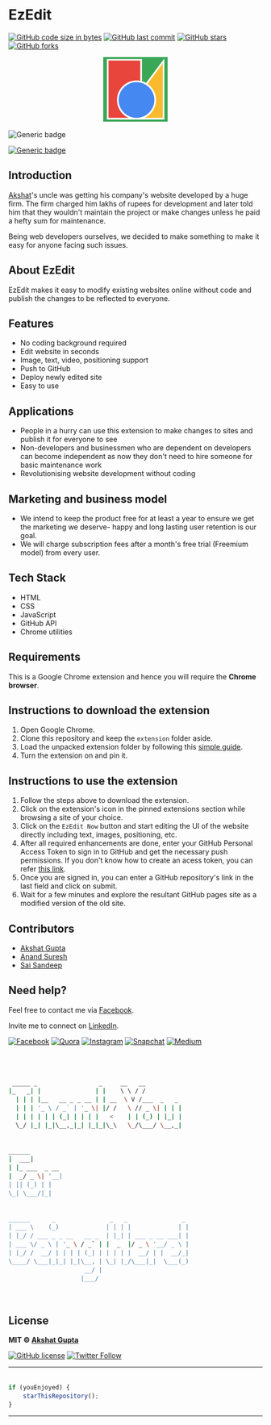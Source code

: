 # EzEdit

[![GitHub code size in bytes](https://img.shields.io/github/languages/code-size/akshatvg/EzEdit?logo=github&style=social)](https://github.com/akshatvg/) [![GitHub last commit](https://img.shields.io/github/last-commit/akshatvg/EzEdit?style=social&logo=git)](https://github.com/akshatvg/) [![GitHub stars](https://img.shields.io/github/stars/akshatvg/EzEdit?style=social)](https://github.com/akshatvg/EzEdit/stargazers) [![GitHub forks](https://img.shields.io/github/forks/akshatvg/EzEdit?style=social&logo=git)](https://github.com/akshatvg/EzEdit/network)

<p align="center">
<a href="#!">
<img src="https://github.com/akshatvg/EzEdit/blob/master/extension/logo128.png?raw=true" height="128px" alt="EzEdit Logo"/>
</a>
</p>

![Generic badge](https://img.shields.io/badge/Ez-Edit-orange) 

[![Generic badge](https://img.shields.io/badge/view-video_demo-purple)](https://drive.google.com/drive/folders/1tMl2dp2JUBA88NpGL3jfvwhXbaSQg4xY)

## Introduction
[Akshat](https://github.com/akshatvg)'s uncle was getting his company's website developed by a huge firm. The firm charged him lakhs of rupees for development and later told him that they wouldn't maintain the project or make changes unless he paid a hefty sum for maintenance.

Being web developers ourselves, we decided to make something to make it easy for anyone facing such issues.

## About EzEdit
EzEdit makes it easy to modify existing websites online without code and publish the changes to be reflected to everyone.

## Features
- No coding background required
- Edit website in seconds
- Image, text, video, positioning support
- Push to GitHub
- Deploy newly edited site
- Easy to use

## Applications
- People in a hurry can use this extension to make changes to sites and publish it for everyone to see
- Non-developers and businessmen who are dependent on developers can become independent as now they don't need to hire someone for basic maintenance work
- Revolutionising website development without coding

## Marketing and business model
- We intend to keep the product free for at least a year to ensure we get the marketing we deserve- happy and long lasting user retention is our goal.
- We will charge subscription fees after a month's free trial (Freemium model) from every user.

## Tech Stack
- HTML
- CSS
- JavaScript
- GitHub API
- Chrome utilities

## Requirements
This is a Google Chrome extension and hence you will require the **Chrome browser**.

## Instructions to download the extension
1. Open Google Chrome.
2. Clone this repository and keep the `extension` folder aside.
3. Load the unpacked extension folder by following this [simple guide](https://webkul.com/blog/how-to-install-the-unpacked-extension-in-chrome/).
4. Turn the extension on and pin it.

## Instructions to use the extension
1. Follow the steps above to download the extension.
2. Click on the extension's icon in the pinned extensions section while browsing a site of your choice.
3. Click on the `EzEdit Now` button and start editing the UI of the website directly including text, images, positioning, etc.
4. After all required enhancements are done, enter your GitHub Personal Access Token to sign in to GitHub and get the necessary push permissions. If you don't know how to create an acess token, you can refer [this link](https://docs.github.com/en/github/authenticating-to-github/creating-a-personal-access-token).
5. Once you are signed in, you can enter a GitHub repository's link in the last field and click on submit.
6. Wait for a few minutes and explore the resultant GitHub pages site as a modified version of the old site.

## Contributors
- [Akshat Gupta](https://github.com/akshatvg)
- [Anand Suresh](https://github.com/Anandsure)
- [Sai Sandeep](https://github.com/raysandeep)


## Need help?


Feel free to contact me via [Facebook](https://www.facebook.com/akshatvg).

Invite me to connect on [LinkedIn](https://www.linkedin.com/in/akshatvg/).

[![Facebook](https://img.shields.io/badge/Facebook-add-blue.svg?logo=facebook&logoColor=white)](https://www.facebook.com/akshatvg) [![Quora](https://img.shields.io/badge/Quora-ask-red.svg?logo=quora)](https://www.quora.com/profile/Akshat-Gupta-279) [![Instagram](https://img.shields.io/badge/Instagram-follow-purple.svg?logo=instagram&logoColor=white)](https://www.instagram.com/akshatvg/) [![Snapchat](https://img.shields.io/badge/Snapchat-add-yellow.svg?logo=snapchat&logoColor=white)](https://www.snapchat.com/add/akshatvg) [![Medium](https://img.shields.io/badge/Medium-follow-black.svg?logo=medium&logoColor=white)](https://medium.com/@akshatvg)


```bash



 _____ _                 _     __   __            
|_   _| |               | |    \ \ / /            
  | | | |__   __ _ _ __ | | __  \ V /___  _   _   
  | | | '_ \ / _` | '_ \| |/ /   \ // _ \| | | |  
  | | | | | | (_| | | | |   <    | | (_) | |_| |  
  \_/ |_| |_|\__,_|_| |_|_|\_\   \_/\___/ \__,_|  
                                                  
                                                  
______                                            
|  ___|                                           
| |_ ___  _ __                                    
|  _/ _ \| '__|                                   
| || (_) | |                                      
\_| \___/|_|                                      
                                                  
                                                  
______      _               _   _               _ 
| ___ \    (_)             | | | |             | |
| |_/ / ___ _ _ __   __ _  | |_| | ___ _ __ ___| |
| ___ \/ _ \ | '_ \ / _` | |  _  |/ _ \ '__/ _ \ |
| |_/ /  __/ | | | | (_| | | | | |  __/ | |  __/_|
\____/ \___|_|_| |_|\__, | \_| |_/\___|_|  \___(_)
                     __/ |                        
                    |___/                         

 


```

## License

**MIT &copy; [Akshat Gupta](https://github.com/akshatvg/EzEdit/blob/master/LICENSE)**

[![GitHub license](https://img.shields.io/github/license/akshatvg/EzEdit?style=social&logo=github)](https://github.com/akshatvg/EzEdit/blob/master/LICENSE) [![Twitter Follow](https://img.shields.io/twitter/follow/akshatvg?style=social)](https://twitter.com/akshatvg)

---------

```javascript

if (youEnjoyed) {
    starThisRepository();
}

```

-----------


